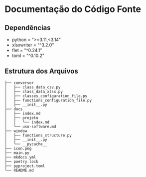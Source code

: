 # Documentação do Código Fonte

## Dependências
 - python = ">=3.11,<3.14"
 - xlsxwriter = "^3.2.0"
 - flet = "^0.24.1"
 - toml = "^0.10.2"


## Estrutura dos Arquivos

```
├── conversor
│   ├── class_data_csv.py
│   ├── class_data_xlsx.py
│   ├── classes_configuration_file.py
│   ├── functions_configuration_file.py
│   ├── __init__.py
├── docs
│   ├── index.md
│   ├── projeto
│   │   └── index.md
│   └── uso-software.md
├── window
│   ├── functions_structure.py
│   ├── __init__.py
│   └── __pycache__
├── icon.png
├── main.py
├── mkdocs.yml
├── poetry.lock
├── pyproject.toml
└── README.md
```